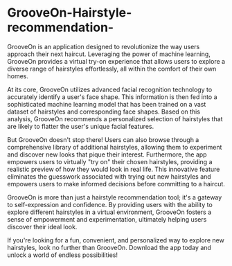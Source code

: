 # GrooveOn-Hairstyle-recommendation-
GrooveOn is an application designed to revolutionize the way users approach their next haircut. Leveraging the power of machine learning, GrooveOn provides a virtual try-on experience that allows users to explore a diverse range of hairstyles effortlessly, all within the comfort of their own homes.

At its core, GrooveOn utilizes advanced facial recognition technology to accurately identify a user's face shape. This information is then fed into a sophisticated machine learning model that has been trained on a vast dataset of hairstyles and corresponding face shapes. Based on this analysis, GrooveOn recommends a personalized selection of hairstyles that are likely to flatter the user's unique facial features.

But GrooveOn doesn't stop there! Users can also browse through a comprehensive library of additional hairstyles, allowing them to experiment and discover new looks that pique their interest. Furthermore, the app empowers users to virtually "try on" their chosen hairstyles, providing a realistic preview of how they would look in real life. This innovative feature eliminates the guesswork associated with trying out new hairstyles and empowers users to make informed decisions before committing to a haircut.

GrooveOn is more than just a hairstyle recommendation tool; it's a gateway to self-expression and confidence. By providing users with the ability to explore different hairstyles in a virtual environment, GrooveOn fosters a sense of empowerment and experimentation, ultimately helping users discover their ideal look.

If you're looking for a fun, convenient, and personalized way to explore new hairstyles, look no further than GrooveOn. Download the app today and unlock a world of endless possibilities!
